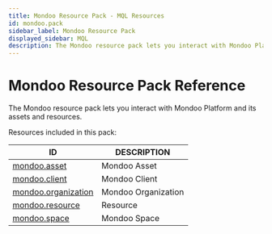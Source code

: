 ```yaml
---
title: Mondoo Resource Pack - MQL Resources
id: mondoo.pack
sidebar_label: Mondoo Resource Pack
displayed_sidebar: MQL
description: The Mondoo resource pack lets you interact with Mondoo Platform and its assets and resources.
---
```


# Mondoo Resource Pack Reference

The Mondoo resource pack lets you interact with Mondoo Platform and its assets and resources.

Resources included in this pack:

| ID                                            | DESCRIPTION         |
| --------------------------------------------- | ------------------- |
| [mondoo.asset](mondoo.asset.md)               | Mondoo Asset        |
| [mondoo.client](mondoo.client.md)             | Mondoo Client       |
| [mondoo.organization](mondoo.organization.md) | Mondoo Organization |
| [mondoo.resource](mondoo.resource.md)         | Resource            |
| [mondoo.space](mondoo.space.md)               | Mondoo Space        |
